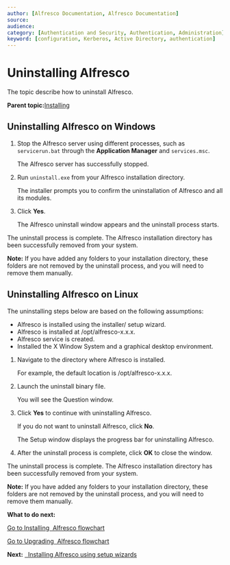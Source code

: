 ```yaml
---
author: [Alfresco Documentation, Alfresco Documentation]
source: 
audience: 
category: [Authentication and Security, Authentication, Administration]
keyword: [configuration, Kerberos, Active Directory, authentication]
---
```


# Uninstalling Alfresco

The topic describe how to uninstall Alfresco.

**Parent topic:**[Installing](../concepts/master-ch-install.md)

## Uninstalling Alfresco on Windows

1.  Stop the Alfresco server using different processes, such as `servicerun.bat` through the **Application Manager** and `services.msc`.

    The Alfresco server has successfully stopped.

2.  Run `uninstall.exe` from your Alfresco installation directory.

    The installer prompts you to confirm the uninstallation of Alfresco and all its modules.

3.  Click **Yes**.

    The Alfresco uninstall window appears and the uninstall process starts.


The uninstall process is complete. The Alfresco installation directory has been successfully removed from your system.

**Note:** If you have added any folders to your installation directory, these folders are not removed by the uninstall process, and you will need to remove them manually.

## Uninstalling Alfresco on Linux

The uninstalling steps below are based on the following assumptions:

-   Alfresco is installed using the installer/ setup wizard.
-   Alfresco is installed at /opt/alfresco-x.x.x.
-   Alfresco service is created.
-   Installed the X Window System and a graphical desktop environment.

1.  Navigate to the directory where Alfresco is installed.

    For example, the default location is /opt/alfresco-x.x.x.

2.  Launch the uninstall binary file.

    You will see the Question window.

3.  Click **Yes** to continue with uninstalling Alfresco.

    If you do not want to uninstall Alfresco, click **No**.

    The Setup window displays the progress bar for uninstalling Alfresco.

4.  After the uninstall process is complete, click **OK** to close the window.


The uninstall process is complete. The Alfresco installation directory has been successfully removed from your system.

**Note:** If you have added any folders to your installation directory, these folders are not removed by the uninstall process, and you will need to remove them manually.

**What to do next:**

[Go to Installing  Alfresco flowchart](../concepts/install-singleinstance.md)

[Go to Upgrading  Alfresco flowchart](../concepts/upgrade-singleinstance.md) 

**Next:** [  Installing Alfresco using setup wizards](../concepts/installs-eval-intro.md)

